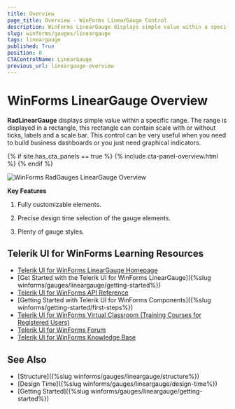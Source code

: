 ```yaml
---
title: Overview
page_title: Overview - WinForms LinearGauge Control
description: WinForms LinearGauge displays simple value within a specific range. The range is displayed in a rectangle, this rectangle can contain scale with or without ticks, labels and a scale bar.
slug: winforms/gauges/lineargauge
tags: lineargauge
published: True
position: 0
CTAControlName: LinearGauge
previous_url: lineargauge-overview
---
```


# WinForms LinearGauge Overview

__RadLinearGauge__  displays simple value within a specific range. The range is displayed in a rectangle, this rectangle can contain scale with or without ticks, labels and a scale bar. This control can be very useful when you need to build business dashboards or you just need graphical indicators.

{% if site.has_cta_panels == true %}
{% include cta-panel-overview.html %}
{% endif %}
        
![WinForms RadGauges LinearGauge Overview](images/lineargauge-overview001.gif)

__Key Features__

1. Fully customizable elements.

1. Precise design time selection of the gauge elements.

1. Plenty of gauge styles.


## Telerik UI for WinForms Learning Resources
* [Telerik UI for WinForms LinearGauge Homepage](https://www.telerik.com/products/winforms/lineargauge.aspx)
* [Get Started with the Telerik UI for WinForms LinearGauge]({%slug winforms/gauges/lineargauge/getting-started%})
* [Telerik UI for WinForms API Reference](https://docs.telerik.com/devtools/winforms/api/)
* [Getting Started with Telerik UI for WinForms Components]({%slug winforms/getting-started/first-steps%})
* [Telerik UI for WinForms Virtual Classroom (Training Courses for Registered Users)](https://learn.telerik.com/learn/course/external/view/elearning/17/TelerikUIforWinForms) 
* [Telerik UI for WinForms Forum](https://www.telerik.com/forums/winforms)
* [Telerik UI for WinForms Knowledge Base](https://docs.telerik.com/devtools/winforms/knowledge-base)

## See Also

* [Structure]({%slug winforms/gauges/lineargauge/structure%})
* [Design Time]({%slug winforms/gauges/lineargauge/design-time%})
* [Getting Started]({%slug winforms/gauges/lineargauge/getting-started%})
